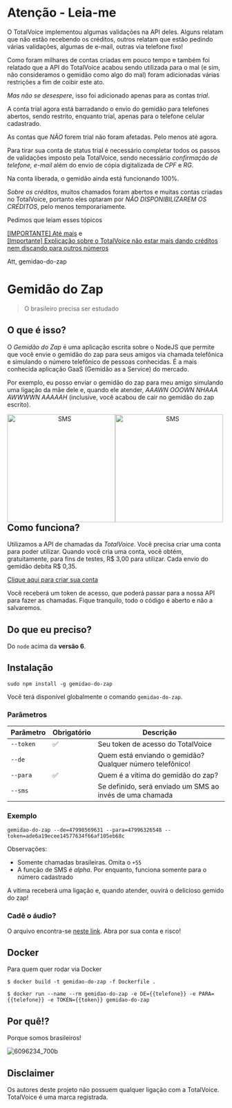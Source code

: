 # Atenção - Leia-me
O TotalVoice implementou algumas validações na API deles. Alguns relatam que não estão recebendo os créditos, outros relatam que 
estão pedindo várias validações, algumas de e-mail, outras via telefone fixo!

Como foram milhares de contas criadas em pouco tempo e também foi relatado que a API do TotalVoice acabou sendo utilizada para o mal (e sim, não consideramos o gemidão como algo do mal) foram adicionadas várias restrições a fim de coibir este ato.

*Mas não se desespere*, isso foi adicionado apenas para as contas *_trial_*.

A conta trial agora está barradando o envio do gemidão para telefones abertos, sendo restrito, enquanto trial, apenas para o telefone celular cadastrado.

As contas que *_NÃO_* forem trial não foram afetadas. Pelo menos até agora.

Para tirar sua conta de status trial é necessário completar todos os passos de validações imposto pela TotalVoice, sendo necessário *confirmação de telefone, e-mail* além do envio
de cópia digitalizada de *CPF* e *RG*.

Na conta liberada, o gemidão ainda está funcionando 100%.

*Sobre os créditos*, muitos chamados foram abertos e muitas contas criadas no TotalVoice, portanto eles optaram por *_NÃO DISPONIBILIZAREM OS CRÉDITOS_*, pelo menos temporariamente.

Pedimos que leiam esses tópicos

[[IMPORTANTE] Até mais](https://github.com/haskellcamargo/gemidao-do-zap/issues/39) e  
[[Importante] Explicação sobre o TotalVoice não estar mais dando créditos nem discando para outros números](https://github.com/haskellcamargo/gemidao-do-zap/issues/58)

Att,
gemidao-do-zap

# Gemidão do Zap

> O brasileiro precisa ser estudado

## O que é isso?

O _Gemidão do Zap_ é uma aplicação escrita sobre o NodeJS que permite que você
envie o gemidão do zap para seus amigos via chamada telefônica e simulando o
número telefônico de pessoas conhecidas. É a mais conhecida aplicação GaaS 
(Gemidão as a Service) do mercado.

Por exemplo, eu posso enviar o gemidão do zap para meu amigo simulando uma
ligação da mãe dele e, quando ele atender, _AAAWN OOOWN NHAAA AWWWWN AAAAAH_
(inclusive, você acabou de cair no gemidão do zap escrito).

<div align="center" style="float: left">
  <img alt="SMS" width="250" src="https://raw.githubusercontent.com/haskellcamargo/gemidao-do-zap/master/resources/sms.png" /><img alt="SMS" width="250" src="https://raw.githubusercontent.com/haskellcamargo/gemidao-do-zap/master/resources/call.png" />
</div>


## Como funciona?

Utilizamos a API de chamadas da *TotalVoice*. Você precisa criar uma conta
para poder utilizar. Quando você cria uma conta, você obtém, gratuitamente, para
fins de testes, R$ 3,00 para utilizar. Cada envio do gemidão debita R$ 0,35.

[Clique aqui para criar sua conta](https://api2.totalvoice.com.br/painel/signup.php)

Você receberá um token de acesso, que poderá passar para a nossa API para
fazer as chamadas. Fique tranquilo, todo o código é aberto e não a salvaremos.

## Do que eu preciso?

Do `node` acima da **versão 6**.

## Instalação

`sudo npm install -g gemidao-do-zap`

Você terá disponível globalmente o comando `gemidao-do-zap`.

### Parâmetros

| Parâmetro | Obrigatório        | Descrição                                                 |
|-----------|--------------------|-----------------------------------------------------------|
| `--token` | :white_check_mark: | Seu token de acesso do TotalVoice                         |
| `--de`    |                    | Quem está enviando o gemidão? Qualquer número telefônico! |
| `--para`  | :white_check_mark: | Quem é a vítima do gemidão do zap?                        |
| `--sms`   |                    | Se definido, será enviado um SMS ao invés de uma chamada  |

### Exemplo

`gemidao-do-zap --de=47998569631 --para=47996326548 --token=ade6a19ecee14577634f66af105eb68c`

Observações:

- Somente chamadas brasileiras. Omita o `+55`
- A função de SMS é _alpha_. Por enquanto, funciona somente para o número cadastrado

A vítima receberá uma ligação e, quando atender, ouvirá o delicioso gemido do zap!

### Cadê o áudio?

O arquivo encontra-se [neste link](http://prtnsrc.com/2545.mp3). Abra por sua conta e risco!

## Docker

Para quem quer rodar via Docker

```
$ docker build -t gemidao-do-zap -f Dockerfile .
```
```
$ docker run --name --rm gemidao-do-zap -e DE={{telefone}} -e PARA={{telefone}} -e TOKEN={{token}} gemidao-do-zap
```


## Por quê!?

Porque somos brasileiros!

![6096234_700b](https://user-images.githubusercontent.com/1585655/29083653-d40bb660-7c3f-11e7-896c-efd243f32918.jpg)
## Disclaimer

Os autores deste projeto não possuem qualquer ligação com a TotalVoice.
TotalVoice é uma marca registrada.
